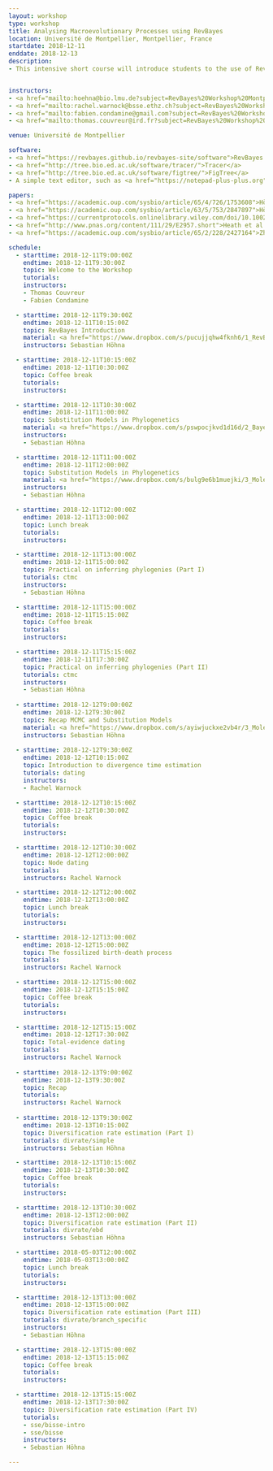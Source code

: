 ```yaml
---
layout: workshop
type: workshop
title: Analysing Macroevolutionary Processes using RevBayes
location: Université de Montpellier, Montpellier, France
startdate: 2018-12-11
enddate: 2018-12-13
description:
- This intensive short course will introduce students to the use of RevBayes for macroevolutionary analysis. The course will be three full days in length and will take place at the Université de Montpellier, France from the 11 to the 13 of December, 2018.


instructors:
- <a href="mailto:hoehna@bio.lmu.de?subject=RevBayes%20Workshop%20Montpellier%202018">Sebastian Höhna</a>
- <a href="mailto:rachel.warnock@bsse.ethz.ch?subject=RevBayes%20Workshop%20Montpellier%202018">Rachel Warnock</a>
- <a href="mailto:fabien.condamine@gmail.com?subject=RevBayes%20Workshop%20Montpellier%202018">Fabien Condamine</a>
- <a href="mailto:thomas.couvreur@ird.fr?subject=RevBayes%20Workshop%20Montpellier%202018">Thomas Couvreur</a>

venue: Université de Montpellier

software:
- <a href="https://revbayes.github.io/revbayes-site/software">RevBayes v1.0.10</a>
- <a href="http://tree.bio.ed.ac.uk/software/tracer/">Tracer</a>
- <a href="http://tree.bio.ed.ac.uk/software/figtree/">FigTree</a>
- A simple text editor, such as <a href="https://notepad-plus-plus.org">NotePad++</a>, SublimeText, TextWrangler or BBEdit

papers:
- <a href="https://academic.oup.com/sysbio/article/65/4/726/1753608">Höhna et al. (2016). RevBayes&#58; Bayesian Phylogenetic Inference Using Graphical Models and an Interactive Model-Specification Language.</a>
- <a href="https://academic.oup.com/sysbio/article/63/5/753/2847897">Höhna et al. (2014). Probabilistic Graphical Model Representation in Phylogenetics.</a>
- <a href="https://currentprotocols.onlinelibrary.wiley.com/doi/10.1002/cpbi.22">Höhna et al. (2017). Phylogenetic Inference Using RevBayes.</a>
- <a href="http://www.pnas.org/content/111/29/E2957.short">Heath et al. (2014). The fossilized birth–death process for coherent calibration of divergence-time estimates.</a>
- <a href="https://academic.oup.com/sysbio/article/65/2/228/2427164">Zhang et al. (2016). Total-Evidence Dating under the Fossilized Birth–Death Process</a>

schedule:
  - starttime: 2018-12-11T9:00:00Z
    endtime: 2018-12-11T9:30:00Z
    topic: Welcome to the Workshop
    tutorials: 
    instructors: 
    - Thomas Couvreur
    - Fabien Condamine

  - starttime: 2018-12-11T9:30:00Z
    endtime: 2018-12-11T10:15:00Z
    topic: RevBayes Introduction
    material: <a href="https://www.dropbox.com/s/pucujjqhw4fknh6/1_RevBayes.pdf?dl=0">RevBayes Intro.</a>
    instructors: Sebastian Höhna

  - starttime: 2018-12-11T10:15:00Z
    endtime: 2018-12-11T10:30:00Z
    topic: Coffee break
    tutorials: 
    instructors: 

  - starttime: 2018-12-11T10:30:00Z
    endtime: 2018-12-11T11:00:00Z
    topic: Substitution Models in Phylogenetics
    material: <a href="https://www.dropbox.com/s/pswpocjkvd1d16d/2_Bayesian_inference.pdf?dl=0">Bayesian Statistics.</a>
    instructors:
    - Sebastian Höhna

  - starttime: 2018-12-11T11:00:00Z
    endtime: 2018-12-11T12:00:00Z
    topic: Substitution Models in Phylogenetics
    material: <a href="https://www.dropbox.com/s/bulg9e6b1muejki/3_Molecular_Evolution_Models.pdf?dl=0">Substitution Models in Phylogenetics</a>
    instructors:
    - Sebastian Höhna

  - starttime: 2018-12-11T12:00:00Z
    endtime: 2018-12-11T13:00:00Z
    topic: Lunch break
    tutorials: 
    instructors: 

  - starttime: 2018-12-11T13:00:00Z
    endtime: 2018-12-11T15:00:00Z
    topic: Practical on inferring phylogenies (Part I)
    tutorials: ctmc
    instructors: 
    - Sebastian Höhna

  - starttime: 2018-12-11T15:00:00Z
    endtime: 2018-12-11T15:15:00Z
    topic: Coffee break
    tutorials: 
    instructors: 

  - starttime: 2018-12-11T15:15:00Z
    endtime: 2018-12-11T17:30:00Z
    topic: Practical on inferring phylogenies (Part II)
    tutorials: ctmc
    instructors: 
    - Sebastian Höhna
    
  - starttime: 2018-12-12T9:00:00Z
    endtime: 2018-12-12T9:30:00Z
    topic: Recap MCMC and Substitution Models
    material: <a href="https://www.dropbox.com/s/ayiwjuckxe2vb4r/3_Molecular_Evolution_Models_Recap.pdf?dl=0">Substitution Models in Phylogenetics</a>
    instructors: Sebastian Höhna
    
  - starttime: 2018-12-12T9:30:00Z
    endtime: 2018-12-12T10:15:00Z
    topic: Introduction to divergence time estimation
    tutorials: dating
    instructors:
    - Rachel Warnock

  - starttime: 2018-12-12T10:15:00Z
    endtime: 2018-12-12T10:30:00Z
    topic: Coffee break
    tutorials: 
    instructors: 

  - starttime: 2018-12-12T10:30:00Z
    endtime: 2018-12-12T12:00:00Z
    topic: Node dating
    tutorials: 
    instructors: Rachel Warnock

  - starttime: 2018-12-12T12:00:00Z
    endtime: 2018-12-12T13:00:00Z
    topic: Lunch break
    tutorials: 
    instructors:

  - starttime: 2018-12-12T13:00:00Z
    endtime: 2018-12-12T15:00:00Z
    topic: The fossilized birth-death process
    tutorials:
    instructors: Rachel Warnock

  - starttime: 2018-12-12T15:00:00Z
    endtime: 2018-12-12T15:15:00Z
    topic: Coffee break
    tutorials: 
    instructors: 

  - starttime: 2018-12-12T15:15:00Z
    endtime: 2018-12-12T17:30:00Z
    topic: Total-evidence dating
    tutorials:
    instructors: Rachel Warnock
    
  - starttime: 2018-12-13T9:00:00Z
    endtime: 2018-12-13T9:30:00Z
    topic: Recap
    tutorials: 
    instructors: Rachel Warnock
    
  - starttime: 2018-12-13T9:30:00Z
    endtime: 2018-12-13T10:15:00Z
    topic: Diversification rate estimation (Part I)
    tutorials: divrate/simple
    instructors: Sebastian Höhna

  - starttime: 2018-12-13T10:15:00Z
    endtime: 2018-12-13T10:30:00Z
    topic: Coffee break
    tutorials: 
    instructors: 

  - starttime: 2018-12-13T10:30:00Z
    endtime: 2018-12-13T12:00:00Z
    topic: Diversification rate estimation (Part II)
    tutorials: divrate/ebd
    instructors: Sebastian Höhna

  - starttime: 2018-05-03T12:00:00Z
    endtime: 2018-05-03T13:00:00Z
    topic: Lunch break
    tutorials: 
    instructors: 

  - starttime: 2018-12-13T13:00:00Z
    endtime: 2018-12-13T15:00:00Z
    topic: Diversification rate estimation (Part III)
    tutorials: divrate/branch_specific
    instructors: 
    - Sebastian Höhna

  - starttime: 2018-12-13T15:00:00Z
    endtime: 2018-12-13T15:15:00Z
    topic: Coffee break
    tutorials: 
    instructors: 

  - starttime: 2018-12-13T15:15:00Z
    endtime: 2018-12-13T17:30:00Z
    topic: Diversification rate estimation (Part IV)
    tutorials:
    - sse/bisse-intro
    - sse/bisse
    instructors: 
    - Sebastian Höhna

---
```

